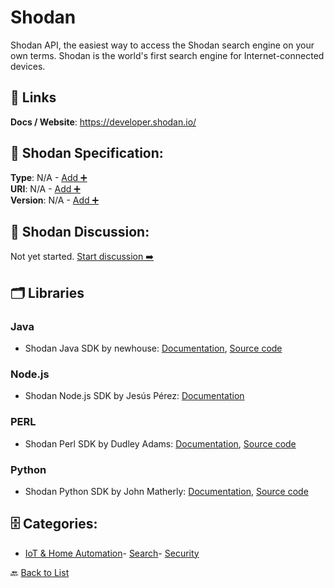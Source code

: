 # Shodan

Shodan API, the easiest way to access the Shodan search engine on your own terms. Shodan is the world's first search engine for Internet-connected devices.

##  🔗 Links
**Docs / Website**: https://developer.shodan.io/

## 🧬 Shodan Specification:
**Type**: N/A - [Add ➕](https://github.com/apis-list/apis-list/edit/main/apis.yaml#L17441)  
**URI**: N/A - [Add ➕](https://github.com/apis-list/apis-list/edit/main/apis.yaml#L17441)  
**Version**: N/A - [Add ➕](https://github.com/apis-list/apis-list/edit/main/apis.yaml#L17441)

## 💬 Shodan Discussion:
Not yet started. [Start discussion ➡️](https://github.com/apis-list/apis-list/discussions/new)

## 🗂️ Libraries
### Java
- Shodan Java SDK by newhouse: [Documentation](https://developer.shodan.io/api/clients), [Source code](https://github.com/fooock/jshodan)
### Node.js
- Shodan Node.js SDK by Jesús Pérez: [Documentation](https://github.com/jesusprubio/shodan-client.js)
### PERL
- Shodan Perl SDK by Dudley Adams: [Documentation](https://metacpan.org/pod/WWW::Shodan::API), [Source code](https://github.com/Dudley5000/WWW-Shodan-API)
### Python
- Shodan Python SDK by John Matherly: [Documentation](https://shodan.readthedocs.io/en/latest/index.html), [Source code](https://github.com/achillean/shodan-python)


## 🗄️ Categories:
- [IoT & Home Automation](https://github.com/apis-list/apis-list#iot--home-automation-)- [Search](https://github.com/apis-list/apis-list#search-)- [Security](https://github.com/apis-list/apis-list#security-)

🔙  [Back to List](https://github.com/apis-list/apis-list)
